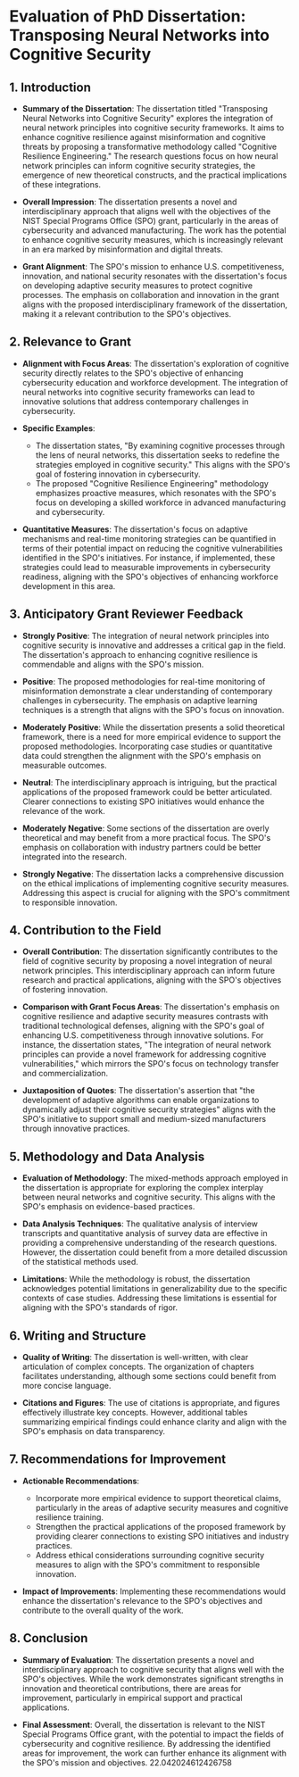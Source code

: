 # Evaluation of PhD Dissertation: Transposing Neural Networks into Cognitive Security

## 1. Introduction
- **Summary of the Dissertation**: The dissertation titled "Transposing Neural Networks into Cognitive Security" explores the integration of neural network principles into cognitive security frameworks. It aims to enhance cognitive resilience against misinformation and cognitive threats by proposing a transformative methodology called "Cognitive Resilience Engineering." The research questions focus on how neural network principles can inform cognitive security strategies, the emergence of new theoretical constructs, and the practical implications of these integrations.

- **Overall Impression**: The dissertation presents a novel and interdisciplinary approach that aligns well with the objectives of the NIST Special Programs Office (SPO) grant, particularly in the areas of cybersecurity and advanced manufacturing. The work has the potential to enhance cognitive security measures, which is increasingly relevant in an era marked by misinformation and digital threats.

- **Grant Alignment**: The SPO's mission to enhance U.S. competitiveness, innovation, and national security resonates with the dissertation's focus on developing adaptive security measures to protect cognitive processes. The emphasis on collaboration and innovation in the grant aligns with the proposed interdisciplinary framework of the dissertation, making it a relevant contribution to the SPO's objectives.

## 2. Relevance to Grant
- **Alignment with Focus Areas**: The dissertation's exploration of cognitive security directly relates to the SPO's objective of enhancing cybersecurity education and workforce development. The integration of neural networks into cognitive security frameworks can lead to innovative solutions that address contemporary challenges in cybersecurity.

- **Specific Examples**:
  - The dissertation states, "By examining cognitive processes through the lens of neural networks, this dissertation seeks to redefine the strategies employed in cognitive security." This aligns with the SPO's goal of fostering innovation in cybersecurity.
  - The proposed "Cognitive Resilience Engineering" methodology emphasizes proactive measures, which resonates with the SPO's focus on developing a skilled workforce in advanced manufacturing and cybersecurity.

- **Quantitative Measures**: The dissertation's focus on adaptive mechanisms and real-time monitoring strategies can be quantified in terms of their potential impact on reducing the cognitive vulnerabilities identified in the SPO's initiatives. For instance, if implemented, these strategies could lead to measurable improvements in cybersecurity readiness, aligning with the SPO's objectives of enhancing workforce development in this area.

## 3. Anticipatory Grant Reviewer Feedback
- **Strongly Positive**: The integration of neural network principles into cognitive security is innovative and addresses a critical gap in the field. The dissertation's approach to enhancing cognitive resilience is commendable and aligns with the SPO's mission.
  
- **Positive**: The proposed methodologies for real-time monitoring of misinformation demonstrate a clear understanding of contemporary challenges in cybersecurity. The emphasis on adaptive learning techniques is a strength that aligns with the SPO's focus on innovation.

- **Moderately Positive**: While the dissertation presents a solid theoretical framework, there is a need for more empirical evidence to support the proposed methodologies. Incorporating case studies or quantitative data could strengthen the alignment with the SPO's emphasis on measurable outcomes.

- **Neutral**: The interdisciplinary approach is intriguing, but the practical applications of the proposed framework could be better articulated. Clearer connections to existing SPO initiatives would enhance the relevance of the work.

- **Moderately Negative**: Some sections of the dissertation are overly theoretical and may benefit from a more practical focus. The SPO's emphasis on collaboration with industry partners could be better integrated into the research.

- **Strongly Negative**: The dissertation lacks a comprehensive discussion on the ethical implications of implementing cognitive security measures. Addressing this aspect is crucial for aligning with the SPO's commitment to responsible innovation.

## 4. Contribution to the Field
- **Overall Contribution**: The dissertation significantly contributes to the field of cognitive security by proposing a novel integration of neural network principles. This interdisciplinary approach can inform future research and practical applications, aligning with the SPO's objectives of fostering innovation.

- **Comparison with Grant Focus Areas**: The dissertation's emphasis on cognitive resilience and adaptive security measures contrasts with traditional technological defenses, aligning with the SPO's goal of enhancing U.S. competitiveness through innovative solutions. For instance, the dissertation states, "The integration of neural network principles can provide a novel framework for addressing cognitive vulnerabilities," which mirrors the SPO's focus on technology transfer and commercialization.

- **Juxtaposition of Quotes**: The dissertation's assertion that "the development of adaptive algorithms can enable organizations to dynamically adjust their cognitive security strategies" aligns with the SPO's initiative to support small and medium-sized manufacturers through innovative practices.

## 5. Methodology and Data Analysis
- **Evaluation of Methodology**: The mixed-methods approach employed in the dissertation is appropriate for exploring the complex interplay between neural networks and cognitive security. This aligns with the SPO's emphasis on evidence-based practices.

- **Data Analysis Techniques**: The qualitative analysis of interview transcripts and quantitative analysis of survey data are effective in providing a comprehensive understanding of the research questions. However, the dissertation could benefit from a more detailed discussion of the statistical methods used.

- **Limitations**: While the methodology is robust, the dissertation acknowledges potential limitations in generalizability due to the specific contexts of case studies. Addressing these limitations is essential for aligning with the SPO's standards of rigor.

## 6. Writing and Structure
- **Quality of Writing**: The dissertation is well-written, with clear articulation of complex concepts. The organization of chapters facilitates understanding, although some sections could benefit from more concise language.

- **Citations and Figures**: The use of citations is appropriate, and figures effectively illustrate key concepts. However, additional tables summarizing empirical findings could enhance clarity and align with the SPO's emphasis on data transparency.

## 7. Recommendations for Improvement
- **Actionable Recommendations**:
  - Incorporate more empirical evidence to support theoretical claims, particularly in the areas of adaptive security measures and cognitive resilience training.
  - Strengthen the practical applications of the proposed framework by providing clearer connections to existing SPO initiatives and industry practices.
  - Address ethical considerations surrounding cognitive security measures to align with the SPO's commitment to responsible innovation.

- **Impact of Improvements**: Implementing these recommendations would enhance the dissertation's relevance to the SPO's objectives and contribute to the overall quality of the work.

## 8. Conclusion
- **Summary of Evaluation**: The dissertation presents a novel and interdisciplinary approach to cognitive security that aligns well with the SPO's objectives. While the work demonstrates significant strengths in innovation and theoretical contributions, there are areas for improvement, particularly in empirical support and practical applications.

- **Final Assessment**: Overall, the dissertation is relevant to the NIST Special Programs Office grant, with the potential to impact the fields of cybersecurity and cognitive resilience. By addressing the identified areas for improvement, the work can further enhance its alignment with the SPO's mission and objectives. 22.042024612426758